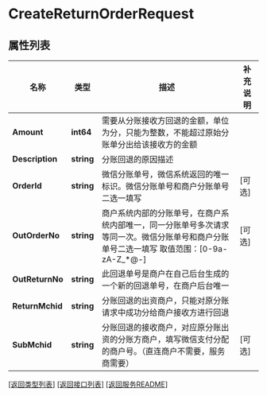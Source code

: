 # CreateReturnOrderRequest

## 属性列表

名称 | 类型 | 描述 | 补充说明
------------ | ------------- | ------------- | -------------
**Amount** | **int64** | 需要从分账接收方回退的金额，单位为分，只能为整数，不能超过原始分账单分出给该接收方的金额 | 
**Description** | **string** | 分账回退的原因描述 | 
**OrderId** | **string** | 微信分账单号，微信系统返回的唯一标识。微信分账单号和商户分账单号二选一填写 | [可选] 
**OutOrderNo** | **string** | 商户系统内部的分账单号，在商户系统内部唯一，同一分账单号多次请求等同一次。微信分账单号和商户分账单号二选一填写 取值范围：[0-9a-zA-Z_*@-] | [可选] 
**OutReturnNo** | **string** | 此回退单号是商户在自己后台生成的一个新的回退单号，在商户后台唯一 | 
**ReturnMchid** | **string** | 分账回退的出资商户，只能对原分账请求中成功分给商户接收方进行回退 | 
**SubMchid** | **string** | 分账回退的接收商户，对应原分账出资的分账方商户，填写微信支付分配的商户号。（直连商户不需要，服务商需要） | [可选] 

[\[返回类型列表\]](README.md#类型列表)
[\[返回接口列表\]](README.md#接口列表)
[\[返回服务README\]](README.md)


